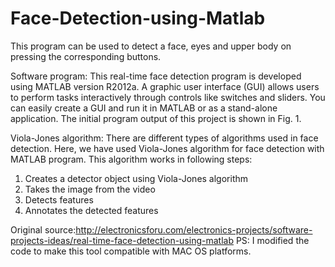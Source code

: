 # Face-Detection-using-Matlab


This program can be used to detect a face, eyes and upper body on pressing the corresponding buttons.

Software program:
This real-time face detection program is developed using MATLAB version R2012a. A graphic user interface (GUI) allows users to perform tasks interactively through controls like switches and sliders. You can easily create a GUI and run it in MATLAB or as a stand-alone application. The initial program output of this project is shown in Fig. 1.

Viola-Jones algorithm:
There are different types of algorithms used in face detection. Here, we have used Viola-Jones algorithm for face detection with MATLAB program. This algorithm works in following steps:
1. Creates a detector object using Viola-Jones algorithm
2. Takes the image from the video
3. Detects features
4. Annotates the detected features

Original source:http://electronicsforu.com/electronics-projects/software-projects-ideas/real-time-face-detection-using-matlab
PS: I modified the code to make this tool compatible with MAC OS platforms.
